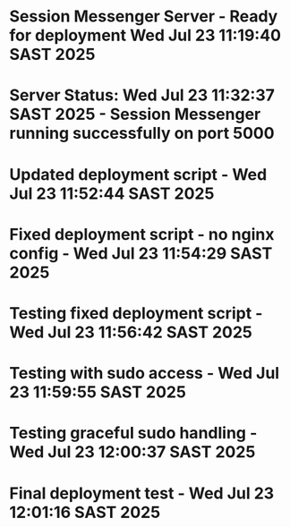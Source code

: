 # Session Messenger Server - Ready for deployment Wed Jul 23 11:19:40 SAST 2025
# Server Status: Wed Jul 23 11:32:37 SAST 2025 - Session Messenger running successfully on port 5000
# Updated deployment script - Wed Jul 23 11:52:44 SAST 2025
# Fixed deployment script - no nginx config - Wed Jul 23 11:54:29 SAST 2025
# Testing fixed deployment script - Wed Jul 23 11:56:42 SAST 2025
# Testing with sudo access - Wed Jul 23 11:59:55 SAST 2025
# Testing graceful sudo handling - Wed Jul 23 12:00:37 SAST 2025
# Final deployment test - Wed Jul 23 12:01:16 SAST 2025

